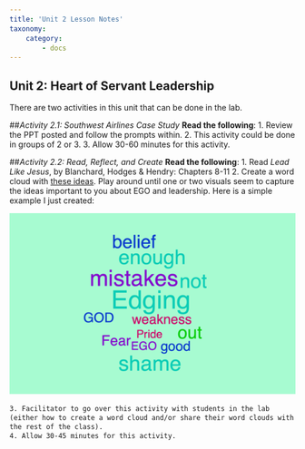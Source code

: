 ```yaml
---
title: 'Unit 2 Lesson Notes'
taxonomy:
    category:
        - docs
---
```


## Unit 2: Heart of Servant Leadership

There are two activities in this unit that can be done in the lab. 

##*Activity 2.1: Southwest Airlines Case Study*
**Read the following**:
 	1. Review the PPT posted and follow the prompts within. 
    2. This activity could be done in groups of 2 or 3.
    3. Allow 30-60 minutes for this activity.
    
##*Activity 2.2: Read, Reflect, and Create*
**Read the following**:
 	1. Read *Lead Like Jesus*, by Blanchard, Hodges & Hendry: Chapters 8-11
 	2. Create a word cloud with [these ideas](https://worditout.com). Play around until one or two visuals seem to capture the ideas important to you about EGO and leadership. Here is a simple example I just created:

![](example1.png)

    3. Facilitator to go over this activity with students in the lab (either how to create a word cloud and/or share their word clouds with the rest of the class). 
    4. Allow 30-45 minutes for this activity.

